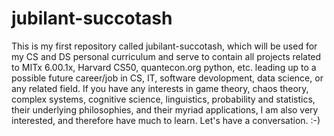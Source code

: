 # jubilant-succotash
This is my first repository called jubilant-succotash, which will be used for my CS and DS personal curriculum and serve to contain all projects related to MITx 6.00.1x, Harvard CS50, quantecon.org python, etc. leading up to a possible future career/job in CS, IT, software devolopment, data science, or any related field.
If you have any interests in game theory, chaos theory, complex systems, cognitive science, linguistics, probability and statistics, their underlying philosophies, and their myriad applications, I am also very interested, and therefore have much to learn. Let's have a conversation. :-)
